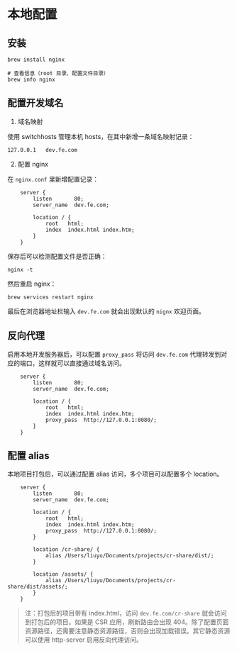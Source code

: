 # 本地配置

## 安装

```shell
brew install nginx

# 查看信息（root 目录、配置文件目录）
brew info nginx
```

## 配置开发域名

1. 域名映射

使用 switchhosts 管理本机 hosts，在其中新增一条域名映射记录：

```
127.0.0.1   dev.fe.com
```

2. 配置 nginx

在 `nginx.conf` 里新增配置记录：

```
    server {
        listen       80;
        server_name  dev.fe.com;

        location / {
            root   html;
            index  index.html index.htm;
        }
    }
```

保存后可以检测配置文件是否正确：

```shell
nginx -t
```

然后重启 nginx：

```shell
brew services restart nginx
```

最后在浏览器地址栏输入 `dev.fe.com` 就会出现默认的 `nignx` 欢迎页面。

## 反向代理

启用本地开发服务器后，可以配置 `proxy_pass` 将访问 `dev.fe.com` 代理转发到对应的端口，这样就可以直接通过域名访问。

```
    server {
        listen       80;
        server_name  dev.fe.com;

        location / {
            root   html;
            index  index.html index.htm;
            proxy_pass	http://127.0.0.1:8080/;
        }
    }
```

## 配置 alias

本地项目打包后，可以通过配置 alias 访问，多个项目可以配置多个 location。

```
    server {
        listen       80;
        server_name  dev.fe.com;

        location / {
            root   html;
            index  index.html index.htm;
            proxy_pass	http://127.0.0.1:8080/;
        }

        location /cr-share/ {
            alias /Users/liuyu/Documents/projects/cr-share/dist/;
        }

        location /assets/ {
            alias /Users/liuyu/Documents/projects/cr-share/dist/assets/;
        }
    }
```

> 注：打包后的项目带有 index.html，访问 `dev.fe.com/cr-share` 就会访问到打包后的项目。如果是 CSR 应用，刷新路由会出现 404。除了配置页面资源路径，还需要注意静态资源路径，否则会出现加载错误。其它静态资源可以使用 http-server 启用反向代理访问。
